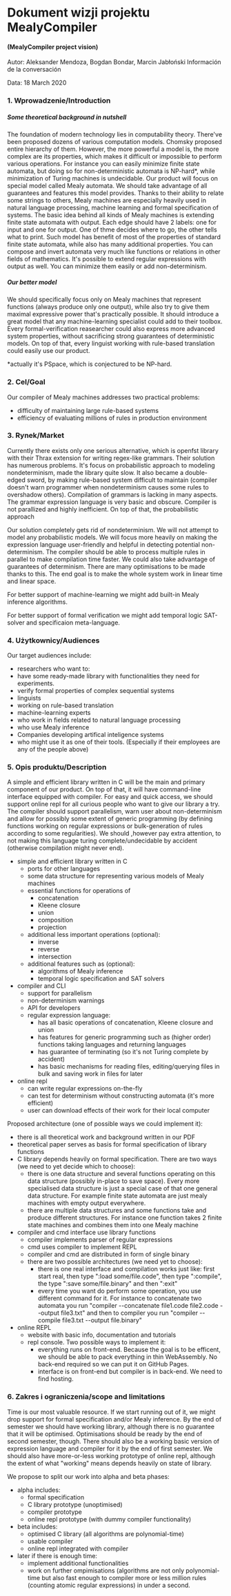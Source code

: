 
# Dokument wizji projektu MealyCompiler
#### (MealyCompiler project vision)


Autor: Aleksander Mendoza, Bogdan Bondar, Marcin Jabłoński
Información de la conversación


Data: 18 March 2020

### 1. Wprowadzenie/Introduction

##### Some theoretical background in nutshell
The foundation of modern technology lies in computability theory. There've been proposed dozens of various computation models. Chomsky proposed entire hierarchy of them. However, the more powerful a model is, the more complex are its properties, which makes it difficult or impossible to perform various operations. For instance you can easily minimize finite state automata, but doing so for non-deterministic automata is NP-hard*, while minimization of Turing machines is undecidable. Our product will focus on special model called Mealy automata. We should take advantage of all guarantees and features this model provides. Thanks to their ability to relate some strings to others, Mealy machines are especially heavily used in natural language processing, machine learning and formal specification of systems. The basic idea behind all kinds of Mealy machines is extending finite state automata with output. Each edge should have 2 labels: one for input and one for output. One of thme decides where to go, the other tells what to print. Such model has benefit of most of the properties of standard finite state automata, while also has many additional properties. You can compose and invert automata very much like functions or relations in other fields of mathematics. It's possible to extend regular expressions with output as well. You can minimize them easily or add non-determinism.

##### Our better model

We should specifically focus only on Mealy machines that represent functions (always produce only one output), while also try to give them maximal expressive power that's practically possible. It should introduce a great model that any machine-learning specialist could add to their toolbox. Every formal-verification reasearcher could also express more advanced system properties, without sacrificing strong guarantees of deterministic models. On top of that, every linguist working with rule-based translation could easily use our product.

*actually it's PSpace, which is conjectured to be NP-hard.

### 2. Cel/Goal

Our compiler of Mealy machines addresses two practical problems: 

- difficulty of maintaining large rule-based systems
- efficiency of evaluating millions of rules in production environment




### 3. Rynek/Market

Currently there exists only one serious alternative, which is openfst library with their Thrax extension for writing regex-like grammars. Their solution has numerous problems. It's focus on probabilistic approach to modeling nondeterminism, made the library quite slow. It also became a double-edged sword, by making rule-based system difficult to maintain (compiler doesn't warn programmer when nondeterminism causes some rules to overshadow others). Compilation of grammars is lacking in many aspects. The grammar expression language is very basic and obscure. Compiler is not parallized and highly inefficient. On top of that, the probabilistic approach

Our solution completely gets rid of nondeterminism. We will not attempt to model any probabilistic models. We will focus more heavily on making the expression language user-friendly and helpful in detecting potential non-determinism. The compiler should be able to process multiple rules in parallel to make compilation time faster. We could also take advantage of guarantees of determinism. There are many optimisations to be made thanks to this. The end goal is to make the whole system work in linear time and linear space.

For better support of machine-learning we might add built-in Mealy inference algorithms.

For better support of formal verification we might add temporal logic SAT-solver and specificaion meta-language.

### 4. Użytkownicy/Audiences

Our target audiences include:

- researchers who want to:
 - have some ready-made library with functionalities they need for experiments.
 - verify formal properties of complex sequential systems
- linguists 
 - working on rule-based translation
- machine-learning experts
 - who work in fields related to natural language processing
 - who use Mealy inference 
- Companies developing artifical inteligence systems
 - who might use it as one of their tools. (Especially if their employees are any of the people above) 





### 5. Opis produktu/Description

A simple and efficient library written in C will be the main and primary component of our product. On top of that, it will have command-line interface equipped with compiler. For easy and quick access, we should support online repl for all curious people who want to give our library a try. The compiler should support parallelism, warn user about non-determinism and allow for possibly some extent of generic programming (by defining functions working on regular expressions or bulk-generation of rules according to some regularities). We should ,however pay extra attention, to not making this language turing complete/undecidable by accident (otherwise compilation might never end).

* simple and efficient library written in C
  * ports for other languages
  * some data structure for representing various models of Mealy machines
  * essential functions for operations of
     * concatenation
     * Kleene closure
     * union
     * composition
     * projection
  * additional less important operations (optional):
     * inverse
     * reverse
     * intersection
  * additional features such as (optional):
     * algorithms of Mealy inference
     * temporal logic specification and SAT solvers
* compiler and CLI
  * support for parallelism
  * non-determinism warnings
  * API for developers
  * regular expression language:
     * has all basic operations of concatenation, Kleene closure and union
     * has features for generic programming such as (higher order) functions taking languages and returning languages
     * has guarantee of terminating (so it's not Turing complete by accident)
     * has basic mechanisms for reading files, editing/querying files in bulk and saving work in files for later
* online repl
  * can write regular expressions on-the-fly
  * can test for determinism without constructing automata (it's more efficient)
  * user can download effects of their work for their local computer

Proposed architecture (one of possible ways we could implement it):

- there is all theoretical work and background written in our PDF
- theoretical paper serves as basis for formal specification of library functions
- C library depends heavily on formal specification. There are two ways (we need to yet decide which to choose):
  - there is one data structure and several functions operating on this data structure (possibly in-place to save space). Every more specialised data structure is just a special case of that one general data structure. For example finite state automata are just mealy machines with empty output everywhere.
  -  there are multiple data structures and some functions take and produce different structures. For instance one function takes 2 finite state machines and combines them into one Mealy machine
- compiler and cmd interface use library functions
  - compiler implements parser of regular expressions
  - cmd uses compiler to implement REPL
  - compiler and cmd are distributed in form of single binary 
  - there are two possible architectures (we need yet to choose):
     - there is one real interface and compilation works just like: first start real, then type ":load some/file.code", then type ":compile", the type ":save some/file.binary" and then ":exit"
     - every time you want do perform some operation, you use different command for it. For instance to concatenate two automata you run "compiler --concatenate file1.code file2.code --output file3.txt" and then to compiler you run "compiler --compile file3.txt --output file.binary"
- online REPL 
  - website with basic info, documentation and tutorials
  - repl console. Two possible ways to implement it:
     - everything runs on front-end. Because the goal is to be efficent, we should be able to pack everything in thin WebAssembly. No back-end required so we can put it on GitHub Pages.
     - interface is on front-end but compiler is in back-end. We need to find hosting.



### 6. Zakres i ograniczenia/scope and limitations

Time is our most valuable resource. If we start running out of it, we might drop support for formal specification and/or Mealy inference. By the end of semester we should have working library, although there is no guarantee that it will be optimised. Optimisations should be ready by the end of second semester, 
though. There should also be a working basic version of expression language and compiler for it by the end of first semester. We should also have more-or-less working prototype of online repl, although the extent of what "working" means depends heavily on state of library.  

We propose to split our work into alpha and beta phases:

- alpha includes:
  - formal specification
  - C library prototype (unoptimised)
  - compiler prototype
  - online repl prototype (with dummy compiler functionality)
- beta includes:
  - optimised C library (all algorithms are polynomial-time)
  - usable compiler
  - online repl integrated with compiler
- later if there is enough time:
  - implement additional functionalities
  - work on further ompimisations (algorithms are not only polynomial-time but also fast enough to compiler more or less million rules (counting atomic regular expressions) in under a second.
